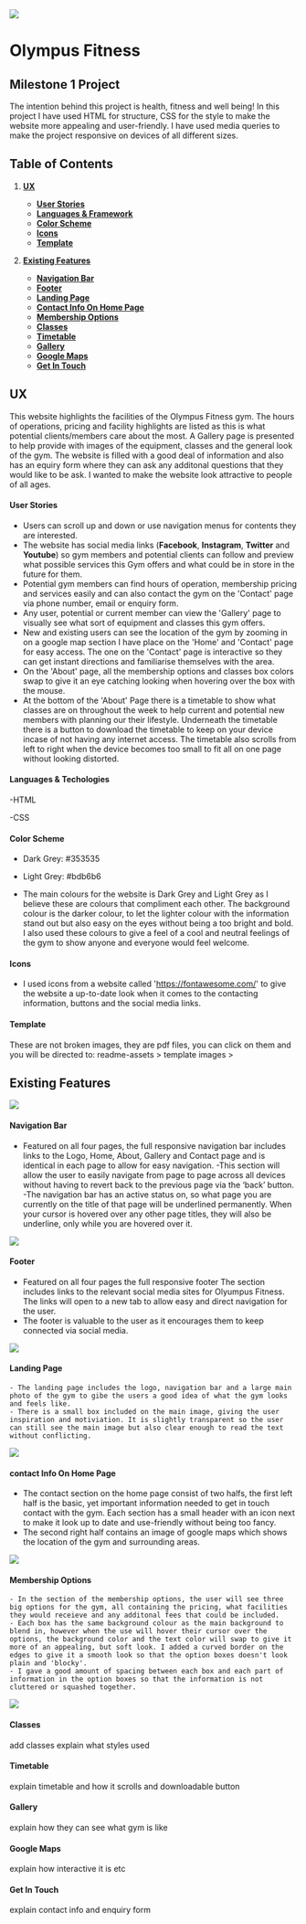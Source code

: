 <img src="https://github.com/AntonyDavidTroy/OlympusFitness/blob/master/readme-assets/images/preview-on-all-devices.jpg">

# Olympus Fitness

## Milestone 1 Project

The intention behind this project is health, fitness and well being! In this project I have used HTML for structure, CSS for the style to make the website more appealing and user-friendly. I have used media queries to make the project responsive on devices of all different sizes.

## Table of Contents
1. [**UX**](#ux)
    - [**User Stories**](#user-stories)
    - [**Languages & Framework**](#languages-&-framework)
    - [**Color Scheme**](#color-scheme)
    - [**Icons**](#icons)
    - [**Template**](#template)

2. [**Existing Features**](#existing-features)
      - [**Navigation Bar**](#navigation-bar)
      - [**Footer**](#footer)
      - [**Landing Page**](#landing-page)
      - [**Contact Info On Home Page**](#contact-info-on-home-page)
      - [**Membership Options**](#membership-options)
      - [**Classes**](#classes)
      - [**Timetable**](#timetable)
      - [**Gallery**](#galleryy)
      - [**Google Maps**](#google-maps)
      - [**Get In Touch**](get-in-touch)


## UX

This website highlights the facilities of the Olympus Fitness gym. The hours of operations, pricing and facility highlights are listed as this is what potential clients/members care about the most. A Gallery page is presented to help provide with images of the equipment, classes and  the general look of the gym. The website is filled with a good deal of information and also has an equiry form where they can ask any additonal questions that they would like to be ask. I wanted to make the website look attractive to people of all ages.

#### User Stories

- Users can scroll up and down or use navigation menus for contents they are interested.
- The website has social media links (**Facebook**, **Instagram**, **Twitter** and **Youtube**) so gym members and potential clients can follow and preview what possible services this Gym offers and what could be in store in the future for them.
- Potential gym members can find hours of operation, membership pricing and services easily and can also contact the gym on the 'Contact' page via phone number, email or enquiry form.
- Any user, potential or current member can view the 'Gallery' page to visually see what sort of equipment and classes this gym offers.
- New and existing users can see the location of the gym by zooming in on a google map section I have place on the 'Home' and 'Contact' page for easy access. The one on the 'Contact' page is interactive so they can get instant directions and familiarise themselves with the area.
- On the 'About' page, all the membership options and classes box colors swap to give it an eye catching looking when hovering over the box with the mouse.
- At the bottom of the 'About' Page there is a timetable to show what classes are on throughout the week to help current and potential new members with planning our their lifestyle. Underneath the timetable there is a button to download the timetable to keep on your device incase of not having any internet access. The timetable also scrolls from left to right when the device becomes too small to fit all on one page without looking distorted.


#### Languages & Techologies

   -HTML
   
   -CSS

#### Color Scheme

   - Dark Grey: #353535
   - Light Grey: #bdb6b6
   
   - The main colours for the website is Dark Grey and Light Grey as I believe these are colours that compliment each other. The background colour is the darker colour, to let the lighter colour with the information stand out but also easy on the eyes without being a too bright and bold. I also used these colours to give a feel of a cool and neutral feelings of the gym to show anyone and everyone would feel welcome.

#### Icons

   - I used icons from a website called 'https://fontawesome.com/' to give the website a up-to-date look when it comes to the contacting information, buttons and the social media links.




















#### Template

These are not broken images, they are pdf files, you can click on them and you will be directed to: readme-assets > template images >


## Existing Features

<img src="https://github.com/AntonyDavidTroy/OlympusFitness/blob/master/readme-assets/images/navigation-bar.jpg">

#### Navigation Bar

   - Featured on all four pages, the full responsive navigation bar includes links to the Logo, Home, About, Gallery and Contact page and is identical in each page to allow for easy navigation.
   -This section will allow the user to easily navigate from page to page across all devices without having to revert back to the previous page via the ‘back’ button.
   -The navigation bar has an active status on, so what page you are currently on the title of that page will be underlined permanently. When your cursor is hovered over any other page titles, they will also be underline, only while you are hovered over it.
   
<img src="https://github.com/AntonyDavidTroy/OlympusFitness/blob/master/readme-assets/images/footer.jpg">
   
   #### Footer
   
  - Featured on all four pages the full responsive footer The section includes links to the relevant social media sites for Olyumpus Fitness. The links will open to a new tab to allow easy and direct navigation for the user.
  - The footer is valuable to the user as it encourages them to keep connected via social media.
   
<img src="https://github.com/AntonyDavidTroy/OlympusFitness/blob/master/readme-assets/images/landing-page.jpg">

#### Landing Page

    - The landing page includes the logo, navigation bar and a large main photo of the gym to gibe the users a good idea of what the gym looks and feels like. 
    - There is a small box included on the main image, giving the user inspiration and motiviation. It is slightly transparent so the user can still see the main image but also clear enough to read the text without conflicting.

<img src="https://github.com/AntonyDavidTroy/OlympusFitness/blob/master/readme-assets/images/contact-info-home.jpg">

#### contact Info On Home Page

   - The contact section on the home page consist of two halfs, the first left half is the basic, yet important information needed to get in touch contact with the gym. Each section has a small header with an icon next to make it look up to date and use-friendly without being too fancy.
   - The second right half contains an image of google maps which shows the location of the gym and surrounding areas.

<img src="https://github.com/AntonyDavidTroy/OlympusFitness/blob/master/readme-assets/images/membership-options.jpg">

#### Membership Options

    - In the section of the membership options, the user will see three big options for the gym, all containing the pricing, what facilities they would receieve and any additonal fees that could be included.
    - Each box has the same background colour as the main background to blend in, however when the use will hover their cursor over the options, the background color and the text color will swap to give it more of an appealing, but soft look. I added a curved border on the edges to give it a smooth look so that the option boxes doesn't look plain and 'blocky'.
    - I gave a good amount of spacing between each box and each part of information in the option boxes so that the information is not cluttered or squashed together.

<img src="https://github.com/AntonyDavidTroy/OlympusFitness/blob/master/readme-assets/images/classes.jpg">

#### Classes

add classes explain what styles used

#### Timetable

explain timetable and how it scrolls and downloadable button

#### Gallery 

explain how they can see what gym is like

#### Google Maps

explain how interactive it is etc

#### Get In Touch

explain contact info and enquiry form





